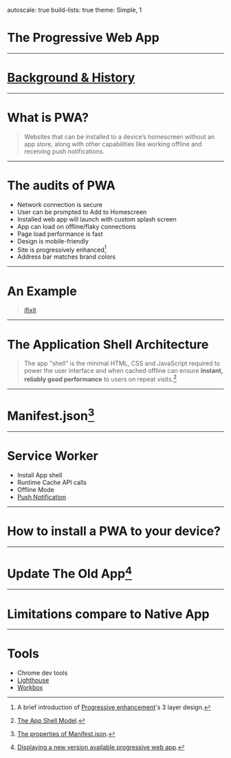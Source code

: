 autoscale: true
build-lists: true
theme: Simple, 1

# The Progressive Web App

---

# [Background & History](https://en.wikipedia.org/wiki/Progressive_Web_Apps)

---

# What is PWA?

> Websites that can be installed to a device’s homescreen without an app store, along with other capabilities like working offline and receiving push notifications.

---

# The audits of PWA

* Network connection is secure
* User can be prompted to Add to Homescreen
* Installed web app will launch with custom splash screen
* App can load on offline/flaky connections
* Page load performance is fast
* Design is mobile-friendly
* Site is progressively enhanced[^1]
* Address bar matches brand colors

[^1]: A brief introduction of [Progressive enhancement](https://www.smashingmagazine.com/2009/04/progressive-enhancement-what-it-is-and-how-to-use-it/)'s 3 layer design.

---

# An Example

> [ifixit](https://ifixit-pwa.appspot.com/)

---

# The Application Shell Architecture

> The app "shell" is the minimal HTML, CSS and JavaScript required to power the user interface and when cached offline can ensure **instant, reliably good performance** to users on repeat visits.[^2]

[^2]: [The App Shell Model](https://developers.google.com/web/fundamentals/architecture/app-shell).

---

# Manifest.json[^3]

[^3]: [The properties of Manifest.json](https://developer.mozilla.org/en-US/docs/Web/Manifest).

---

# Service Worker

* Install App shell
* Runtime Cache API calls
* Offline Mode
* [Push Notification](https://developer.mozilla.org/en-US/docs/Web/API/Push_API)

---

# How to install a PWA to your device?

---

# Update The Old App[^4]

[^4]: [Displaying a new version available progressive web app](https://deanhume.com/displaying-a-new-version-available-progressive-web-app/).

---

# Limitations compare to Native App

---

# Tools

* Chrome dev tools
* [Lighthouse](https://developers.google.com/web/tools/lighthouse/)
* [Workbox](https://developers.google.com/web/tools/workbox/)
